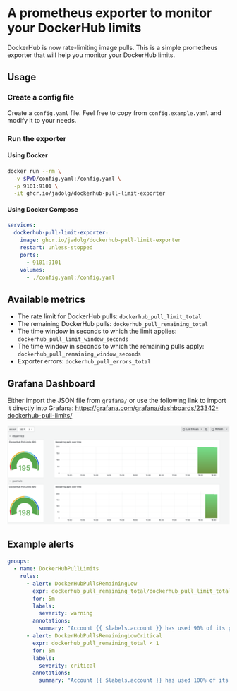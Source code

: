 # A prometheus exporter to monitor your DockerHub limits

DockerHub is now rate-limiting image pulls. This is a simple prometheus 
exporter that will help you monitor your DockerHub limits.

## Usage

### Create a config file
Create a `config.yaml` file. Feel free to copy from `config.example.yaml` and modify it to your needs.

### Run the exporter

#### Using Docker

```bash
docker run --rm \
  -v $PWD/config.yaml:/config.yaml \
  -p 9101:9101 \
  -it ghcr.io/jadolg/dockerhub-pull-limit-exporter
```

#### Using Docker Compose

```yaml
services:
  dockerhub-pull-limit-exporter:
    image: ghcr.io/jadolg/dockerhub-pull-limit-exporter
    restart: unless-stopped
    ports:
      - 9101:9101
    volumes:
      - ./config.yaml:/config.yaml
```

## Available metrics
- The rate limit for DockerHub pulls: `dockerhub_pull_limit_total`
- The remaining DockerHub pulls: `dockerhub_pull_remaining_total`
- The time window in seconds to which the limit applies: `dockerhub_pull_limit_window_seconds`
- The time window in seconds to which the remaining pulls apply: `dockerhub_pull_remaining_window_seconds`
- Exporter errors: `dockerhub_pull_errors_total`

## Grafana Dashboard

Either import the JSON file from `grafana/` or use the following link to import it directly into Grafana: https://grafana.com/grafana/dashboards/23342-dockerhub-pull-limits/

![Grafana Dashboard](./grafana/screenshot.png)

## Example alerts

```yaml
groups:
  - name: DockerHubPullLimits
    rules:
      - alert: DockerHubPullsRemainingLow
        expr: dockerhub_pull_remaining_total/dockerhub_pull_limit_total * 100 < 10 
        for: 5m
        labels:
          severity: warning
        annotations:
          summary: "Account {{ $labels.account }} has used 90% of its pull limit"
      - alert: DockerHubPullsRemainingLowCritical
        expr: dockerhub_pull_remaining_total < 1
        for: 5m
        labels:
          severity: critical
        annotations:
          summary: "Account {{ $labels.account }} has used 100% of its pull limit"
```
